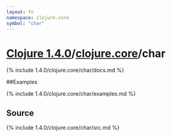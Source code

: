 ```yaml
---
layout: fn
namespace: clojure.core
symbol: "char"
---
```


# [Clojure 1.4.0](../../)/[clojure.core](../)/char

{% include 1.4.0/clojure.core/char/docs.md %}

##Examples

{% include 1.4.0/clojure.core/char/examples.md %}
## Source
{% include 1.4.0/clojure.core/char/src.md %}

